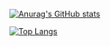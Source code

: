 [![Anurag's GitHub stats](https://github-readme-stats.vercel.app/api?username=sjw3760)](https://github.com/anuraghazra/github-readme-stats)

[![Top Langs](https://github-readme-stats.vercel.app/api/top-langs/?username=sjw3760)](https://github.com/anuraghazra/github-readme-stats)